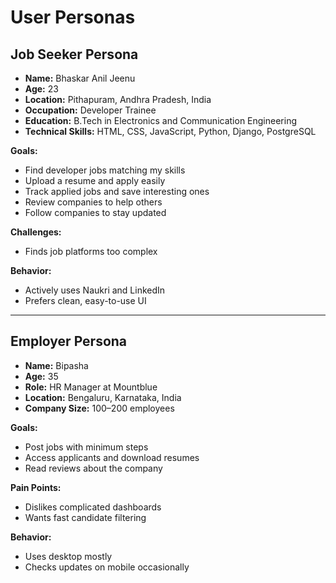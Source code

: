 
# User Personas

## Job Seeker Persona

- **Name:** Bhaskar Anil Jeenu  
- **Age:** 23  
- **Location:** Pithapuram, Andhra Pradesh, India
- **Occupation:** Developer Trainee  
- **Education:** B.Tech in Electronics and Communication Engineering  
- **Technical Skills:** HTML, CSS, JavaScript, Python, Django, PostgreSQL

**Goals:**

- Find developer jobs matching my skills
- Upload a resume and apply easily
- Track applied jobs and save interesting ones
- Review companies to help others
- Follow companies to stay updated

**Challenges:**

- Finds job platforms too complex

**Behavior:**

- Actively uses Naukri and LinkedIn
- Prefers clean, easy-to-use UI

---

## Employer Persona

- **Name:** Bipasha
- **Age:** 35
- **Role:** HR Manager at Mountblue
- **Location:** Bengaluru, Karnataka, India
- **Company Size:** 100–200 employees

**Goals:**

- Post jobs with minimum steps
- Access applicants and download resumes
- Read reviews about the company

**Pain Points:**

- Dislikes complicated dashboards
- Wants fast candidate filtering

**Behavior:**

- Uses desktop mostly
- Checks updates on mobile occasionally

